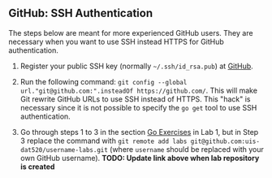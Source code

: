 ## GitHub: SSH Authentication

The steps below are meant for more experienced GitHub users. They are necessary
when you want to use SSH instead HTTPS for GitHub authentication. 

1. Register your public SSH key (normally `~/.ssh/id_rsa.pub`) at
   [GitHub](https://github.com/settings/ssh). 

2. Run the following command: `git config --global
   url."git@github.com:".insteadOf https://github.com/`. This will make Git
   rewrite GitHub URLs to use SSH instead of HTTPS. This "hack" is necessary
   since it is not possible to specify the `go get` tool to use SSH
   authentication. 

3. Go through steps 1 to 3 in the section [Go
   Exercises](http://github.com/uis-dat520/labexercises-2015/blob/master/lab1-intro/README.md#go-exercises)
   in Lab 1, but in Step 3 replace the command with `git remote add labs
   git@github.com:uis-dat520/username-labs.git` (where `username` should be
   replaced with your own GitHub username). **TODO: Update link above when lab
   repository is created**
